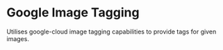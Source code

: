 # Google Image Tagging

Utilises google-cloud image tagging capabilities to provide tags for given images.
